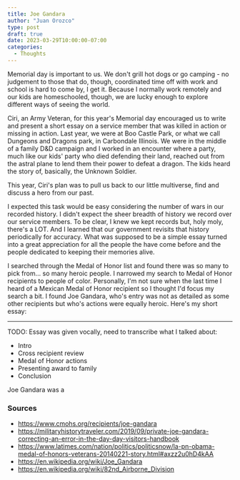 ```yaml
---
title: Joe Gandara
author: "Juan Orozco"
type: post
draft: true
date: 2023-03-29T10:00:00-07:00
categories:
  - Thoughts
---
```


Memorial day is important to us. We don't grill hot dogs or go camping - no judgement to those that do, though, coordinated time off with work and school is hard to come by, I get it. Because I normally work remotely and our kids are homeschooled, though, we are lucky enough to explore different ways of seeing the world.

Ciri, an Army Veteran, for this year's Memorial day encouraged us to write and present a short essay on a service member that was killed in action or missing in action. Last year, we were at Boo Castle Park, or what we call Dungeons and Dragons park, in Carbondale Illinois. We were in the middle of a family D&D campaign and I worked in an encounter where a party, much like our kids' party who died defending their land, reached out from the astral plane to lend them their power to defeat a dragon. The kids heard the story of, basically, the Unknown Soldier.

This year, Ciri's plan was to pull us back to our little multiverse, find and discuss a hero from our past.

I expected this task would be easy considering the number of wars in our recorded history. I didn't expect the sheer breadth of history we record over our service members. To be clear, I knew we kept records but, holy moly, there's a LOT. And I learned that our government revisits that history periodically for accuracy. What was supposed to be a simple essay turned into a great appreciation for all the people the have come before and the people dedicated to keeping their memories alive.

I searched through the Medal of Honor list and found there was so many to pick from... so many heroic people. I narrowed my search to Medal of Honor recipients to people of color. Personally, I'm not sure when the last time I heard of a Mexican Medal of Honor recipient so I thought I'd focus my search a bit. I found Joe Gandara, who's entry was not as detailed as some other recipients but who's actions were equally heroic. Here's my short essay:

---

TODO: Essay was given vocally, need to transcribe what I talked about:

- Intro
- Cross recipient review
- Medal of Honor actions
- Presenting award to family
- Conclusion

Joe Gandara was a

### Sources

- https://www.cmohs.org/recipients/joe-gandara
- https://militaryhistorytraveler.com/2019/09/private-joe-gandara-correcting-an-error-in-the-day-day-visitors-handbook
- https://www.latimes.com/nation/politics/politicsnow/la-pn-obama-medal-of-honors-veterans-20140221-story.html#axzz2u0hD4kAA
- https://en.wikipedia.org/wiki/Joe_Gandara
- https://en.wikipedia.org/wiki/82nd_Airborne_Division
